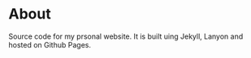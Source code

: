 # About 

Source code for my prsonal website. It is built uing Jekyll, Lanyon and hosted on Github Pages. 

